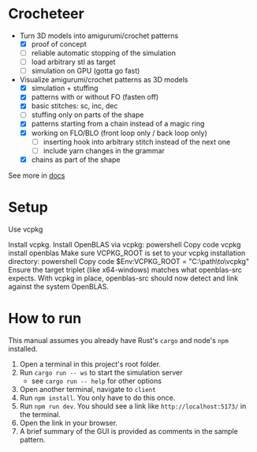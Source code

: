 # Crocheteer
- Turn 3D models into amigurumi/crochet patterns
  - [x] proof of concept
  - [ ] reliable automatic stopping of the simulation
  - [ ] load arbitrary stl as target
  - [ ] simulation on GPU (gotta go fast)
- Visualize amigurumi/crochet patterns as 3D models
  - [x] simulation + stuffing
  - [x] patterns with or without FO (fasten off)
  - [x] basic stitches: sc, inc, dec
  - [ ] stuffing only on parts of the shape
  - [x] patterns starting from a chain instead of a magic ring
  - [x] working on FLO/BLO (front loop only / back loop only)
    - [ ] inserting hook into arbitrary stitch instead of the next one
    - [ ] include yarn changes in the grammar
  - [x] chains as part of the shape

See more in [docs](./docs/Concept.md)

# Setup
Use vcpkg

Install vcpkg.
Install OpenBLAS via vcpkg:
powershell
Copy code
vcpkg install openblas
Make sure VCPKG_ROOT is set to your vcpkg installation directory:
powershell
Copy code
$Env:VCPKG_ROOT = "C:\path\to\vcpkg"
Ensure the target triplet (like x64-windows) matches what openblas-src expects.
With vcpkg in place, openblas-src should now detect and link against the system OpenBLAS.

# How to run
This manual assumes you already have Rust's `cargo` and node's `npm` installed.

1. Open a terminal in this project's root folder.
2. Run `cargo run -- ws` to start the simulation server
   - see `cargo run -- help` for other options
3. Open another terminal, navigate to `client`
4. Run `npm install`. You only have to do this once.
5. Run `npm run dev`. You should see a link like `http://localhost:5173/` in the terminal.
6. Open the link in your browser.
7. A brief summary of the GUI is provided as comments in the sample pattern.